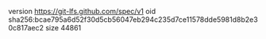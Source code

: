 version https://git-lfs.github.com/spec/v1
oid sha256:bcae795a6d52f30d5cb56047eb294c235d7ce11578dde5981d8b2e30c817aec2
size 44861
